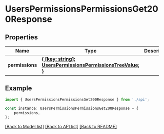 # UsersPermissionsPermissionsGet200Response


## Properties

Name | Type | Description | Notes
------------ | ------------- | ------------- | -------------
**permissions** | [**{ [key: string]: UsersPermissionsPermissionsTreeValue; }**](UsersPermissionsPermissionsTreeValue.md) |  | [optional] [default to undefined]

## Example

```typescript
import { UsersPermissionsPermissionsGet200Response } from './api';

const instance: UsersPermissionsPermissionsGet200Response = {
    permissions,
};
```

[[Back to Model list]](../README.md#documentation-for-models) [[Back to API list]](../README.md#documentation-for-api-endpoints) [[Back to README]](../README.md)
